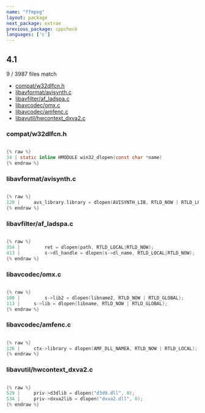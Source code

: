 ```yaml
---
name: "ffmpeg"
layout: package
next_package: extrae
previous_package: cppcheck
languages: ['c']
---
```

## 4.1
9 / 3987 files match

 - [compat/w32dlfcn.h](#compatw32dlfcnh)
 - [libavformat/avisynth.c](#libavformatavisynthc)
 - [libavfilter/af_ladspa.c](#libavfilteraf_ladspac)
 - [libavcodec/omx.c](#libavcodecomxc)
 - [libavcodec/amfenc.c](#libavcodecamfencc)
 - [libavutil/hwcontext_dxva2.c](#libavutilhwcontext_dxva2c)

### compat/w32dlfcn.h

```c

{% raw %}
34 | static inline HMODULE win32_dlopen(const char *name)
{% endraw %}

```
### libavformat/avisynth.c

```c

{% raw %}
120 |     avs_library.library = dlopen(AVISYNTH_LIB, RTLD_NOW | RTLD_LOCAL);
{% endraw %}

```
### libavfilter/af_ladspa.c

```c

{% raw %}
354 |         ret = dlopen(path, RTLD_LOCAL|RTLD_NOW);
413 |         s->dl_handle = dlopen(s->dl_name, RTLD_LOCAL|RTLD_NOW);
{% endraw %}

```
### libavcodec/omx.c

```c

{% raw %}
100 |         s->lib2 = dlopen(libname2, RTLD_NOW | RTLD_GLOBAL);
113 |     s->lib = dlopen(libname, RTLD_NOW | RTLD_GLOBAL);
{% endraw %}

```
### libavcodec/amfenc.c

```c

{% raw %}
126 |     ctx->library = dlopen(AMF_DLL_NAMEA, RTLD_NOW | RTLD_LOCAL);
{% endraw %}

```
### libavutil/hwcontext_dxva2.c

```c

{% raw %}
529 |     priv->d3dlib = dlopen("d3d9.dll", 0);
534 |     priv->dxva2lib = dlopen("dxva2.dll", 0);
{% endraw %}

```